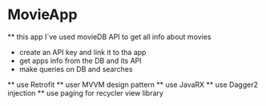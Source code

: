 # MovieApp
** this app I`ve used movieDB API to get all info about movies

- create an API key and link it to tha app
- get apps info from the DB and its API
- make queries on DB and searches 

** use Retrofit 
** user MVVM design pattern 
** use JavaRX
** use Dagger2 injection
** use paging for recycler view library
